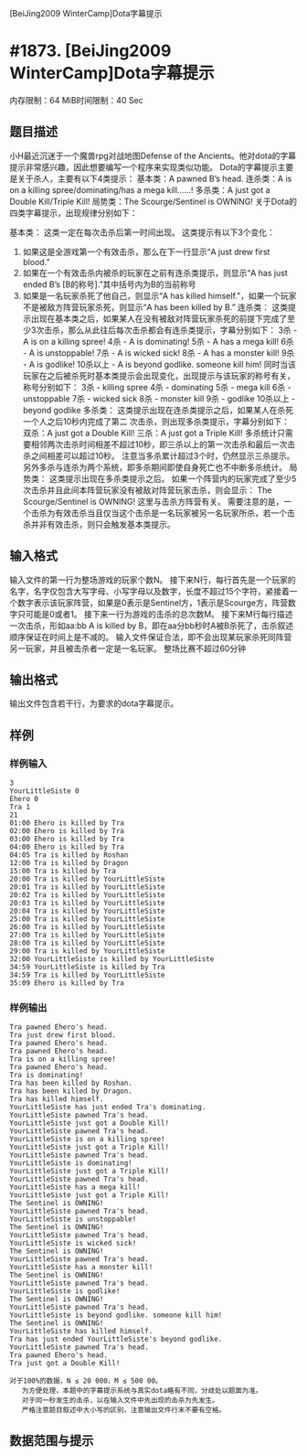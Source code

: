 [BeiJing2009 WinterCamp]Dota字幕提示 

# #1873. [BeiJing2009 WinterCamp]Dota字幕提示 

内存限制：64 MiB时间限制：40 Sec

## 题目描述

小H最近沉迷于一个魔兽rpg对战地图Defense of the Ancients。他对dota的字幕提示非常感兴趣，因此想要编写一个程序来实现类似功能。
Dota的字幕提示主要是关于杀人，主要有以下4类提示：
基本类：A pawned B’s head.
连杀类：A is on a killing spree/dominating/has a mega kill……!
多杀类：A just got a Double Kill/Triple Kill!
局势类：The Scourge/Sentinel is OWNING!
关于Dota的四类字幕提示，出现规律分别如下：

基本类：
这类一定在每次击杀后第一时间出现。
	这类提示有以下3个变化：
1.	如果这是全游戏第一个有效击杀，那么在下一行显示“A just drew first blood.”
2.	如果在一个有效击杀内被杀的玩家在之前有连杀类提示，则显示“A has just ended B’s [B的称号].”其中括号内为B的当前称号
3.	如果是一名玩家杀死了他自己，则显示“A has killed himself.”，如果一个玩家不是被敌方阵营玩家杀死，则显示“A has been killed by B.”
连杀类：
这类提示出现在基本类之后，如果某人在没有被敌对阵营玩家杀死的前提下完成了至少3次击杀，那么从此往后每次击杀都会有连杀类提示，字幕分别如下：
3杀 - A is on a killing spree!
4杀 - A is dominating!
5杀 - A has a mega kill!
6杀 - A is unstoppable!
7杀 - A is wicked sick!
8杀 - A has a monster kill!
9杀 - A is godlike!
10杀以上 - A is beyond godlike. someone kill him!
同时当该玩家在之后被杀死时基本类提示会出现变化，出现提示与该玩家的称号有关，称号分别如下：
3杀 - killing spree
4杀 - dominating
5杀 - mega kill
6杀 - unstoppable
7杀 - wicked sick
8杀 - monster kill
9杀 - godlike
10杀以上 - beyond godlike
多杀类：
这类提示出现在连杀类提示之后，如果某人在杀死一个人之后10秒内完成了第二	次击杀，则出现多杀类提示，字幕分别如下：
	双杀：A just got a Double Kill!
	三杀：A just got a Triple Kill!
多杀统计只需要相邻两次击杀时间相差不超过10秒，即三杀以上的第一次击杀和最后一次击杀之间相差可以超过10秒。
	注意当多杀累计超过3个时，仍然显示三杀提示。
	另外多杀与连杀为两个系统，即多杀期间即使自身死亡也不中断多杀统计。
局势类：
	这类提示出现在多杀类提示之后。
	如果一个阵营内的玩家完成了至少5次击杀并且此间本阵营玩家没有被敌对阵营玩家击杀，则会显示：
	The Scourge/Sentinel is OWNING!
	这里与击杀方阵营有关。
需要注意的是，一个击杀为有效击杀当且仅当这个击杀是一名玩家被另一名玩家所杀，若一个击杀并非有效击杀，则只会触发基本类提示。


## 输入格式

输入文件的第一行为整场游戏的玩家个数N。
接下来N行，每行首先是一个玩家的名字，名字仅包含大写字母、小写字母以及数字，长度不超过15个字符，紧接着一个数字表示该玩家阵营，如果是0表示是Sentinel方，1表示是Scourge方，阵营数字只可能是0或者1。
接下来一行为游戏的击杀的总次数M。
接下来M行每行描述一次击杀，形如aa:bb A is killed by B，即在aa分bb秒时A被B杀死了，击杀叙述顺序保证在时间上是不减的。
输入文件保证合法，即不会出现某玩家杀死同阵营另一玩家，并且被击杀者一定是一名玩家。
整场比赛不超过60分钟

## 输出格式

输出文件包含若干行，为要求的dota字幕提示。

## 样例

### 样例输入

    
    3
    YourLittleSiste 0
    Ehero 0
    Tra 1
    21
    01:00 Ehero is killed by Tra
    02:00 Ehero is killed by Tra
    03:00 Ehero is killed by Tra
    04:00 Ehero is killed by Tra
    04:05 Tra is killed by Roshan
    12:00 Tra is killed by Dragon
    15:00 Tra is killed by Tra
    20:00 Tra is killed by YourLittleSiste
    20:01 Tra is killed by YourLittleSiste
    20:02 Tra is killed by YourLittleSiste
    20:03 Tra is killed by YourLittleSiste
    20:04 Tra is killed by YourLittleSiste
    25:00 Tra is killed by YourLittleSiste
    26:00 Tra is killed by YourLittleSiste
    27:00 Tra is killed by YourLittleSiste
    28:00 Tra is killed by YourLittleSiste
    29:00 Tra is killed by YourLittleSiste
    32:00 YourLittleSiste is killed by YourLittleSiste
    34:59 YourLittleSiste is killed by Tra
    34:59 Tra is killed by YourLittleSiste
    35:09 Ehero is killed by Tra
    
    
    
    

### 样例输出

    
    Tra pawned Ehero's head.
    Tra just drew first blood.
    Tra pawned Ehero's head.
    Tra pawned Ehero's head.
    Tra is on a killing spree!
    Tra pawned Ehero's head.
    Tra is dominating!
    Tra has been killed by Roshan.
    Tra has been killed by Dragon.
    Tra has killed himself.
    YourLittleSiste has just ended Tra's dominating.
    YourLittleSiste pawned Tra's head.
    YourLittleSiste just got a Double Kill!
    YourLittleSiste pawned Tra's head.
    YourLittleSiste is on a killing spree!
    YourLittleSiste just got a Triple Kill!
    YourLittleSiste pawned Tra's head.
    YourLittleSiste is dominating!
    YourLittleSiste just got a Triple Kill!
    YourLittleSiste pawned Tra's head.
    YourLittleSiste has a mega kill!
    YourLittleSiste just got a Triple Kill!
    The Sentinel is OWNING!
    YourLittleSiste pawned Tra's head.
    YourLittleSiste is unstoppable!
    The Sentinel is OWNING!
    YourLittleSiste pawned Tra's head.
    YourLittleSiste is wicked sick!
    The Sentinel is OWNING!
    YourLittleSiste pawned Tra's head.
    YourLittleSiste has a monster kill!
    The Sentinel is OWNING!
    YourLittleSiste pawned Tra's head.
    YourLittleSiste is godlike!
    The Sentinel is OWNING!
    YourLittleSiste pawned Tra's head.
    YourLittleSiste is beyond godlike. someone kill him!
    The Sentinel is OWNING!
    YourLittleSiste has killed himself.
    Tra has just ended YourLittleSiste's beyond godlike.
    YourLittleSiste pawned Tra's head.
    Tra pawned Ehero's head.
    Tra just got a Double Kill!
    
    对于100%的数据，N ≤ 20 000，M ≤ 500 00。
       为方便处理，本题中的字幕提示系统与真实dota略有不同，分歧处以题面为准。
       对于同一秒发生的击杀，以在输入文件中先出现的击杀为先发生。
       严格注意题目叙述中大小写的区别，注意输出文件行末不要有空格。
    
    

## 数据范围与提示
